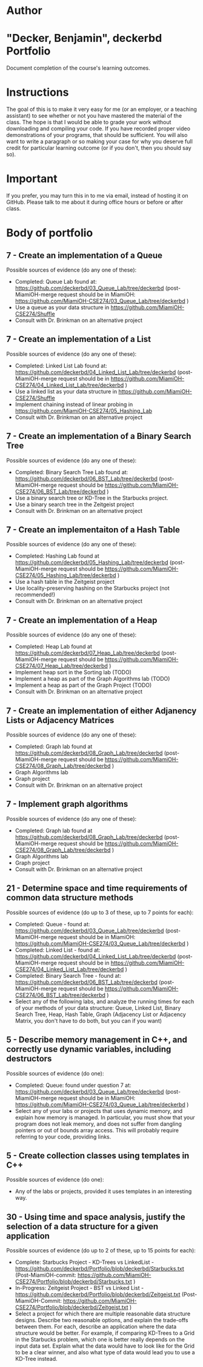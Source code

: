 Author
==========
"Decker, Benjamin", deckerbd
Portfolio
=========

Document completion of the course's learning outcomes.

Instructions
====
The goal of this is to make it very easy for me (or an employer, or a teaching assistant) to see whether or not you have mastered the material of the class. The hope is that I would be able to grade your work without downloading and compiling your code. If you have recorded proper video demonstrations of your programs, that should be sufficient. You will also want to write a paragraph or so making your case for why you deserve full credit for particular learning outcome (or if you don't, then you should say so).

Important
=========
If you prefer, you may turn this in to me via email, instead of hosting it on GitHub. Please talk to me about it during office hours or before or after class.

Body of portfolio
====

7 - Create an implementation of a Queue
----
Possible sources of evidence (do any one of these):

* Completed: Queue Lab found at: https://github.com/deckerbd/03_Queue_Lab/tree/deckerbd (post-MiamiOH-merge request should be in MiamiOH: https://github.com/MiamiOH-CSE274/03_Queue_Lab/tree/deckerbd )
* Use a queue as your data structure in https://github.com/MiamiOH-CSE274/Shuffle 
* Consult with Dr. Brinkman on an alternative project

7 - Create an implementation of a List
----
Possible sources of evidence (do any one of these):

* Completed: Linked List Lab found at: https://github.com/deckerbd/04_Linked_List_Lab/tree/deckerbd (post-MiamiOH-merge request should be in  https://github.com/MiamiOH-CSE274/04_Linked_List_Lab/tree/deckerbd )
* Use a linked list as your data structure in https://github.com/MiamiOH-CSE274/Shuffle
* Implement chaining instead of linear probing in https://github.com/MiamiOH-CSE274/05_Hashing_Lab
* Consult with Dr. Brinkman on an alternative project


7 - Create an implementation of a Binary Search Tree
----
Possible sources of evidence (do any one of these):

* Completed: Binary Search Tree Lab found at: https://github.com/deckerbd/06_BST_Lab/tree/deckerbd (post-MiamiOH-merge request should be https://github.com/MiamiOH-CSE274/06_BST_Lab/tree/deckerbd )
* Use a binary search tree or KD-Tree in the Starbucks project.
* Use a binary search tree in the Zeitgeist project
* Consult with Dr. Brinkman on an alternative project


7 - Create an implementaiton of a Hash Table
----
Possible sources of evidence (do any one of these):

* Completed: Hashing Lab found at https://github.com/deckerbd/05_Hashing_Lab/tree/deckerbd (post-MiamiOH-merge request should be https://github.com/MiamiOH-CSE274/05_Hashing_Lab/tree/deckerbd )
* Use a hash table in the Zeitgeist project
* Use locality-preserving hashing on the Starbucks project (not recommended!)
* Consult with Dr. Brinkman on an alternative project

7 - Create an implementation of a Heap
----
Possible sources of evidence (do any one of these):

* Completed: Heap Lab found at https://github.com/deckerbd/07_Heap_Lab/tree/deckerbd (post-MiamiOH-merge request should be https://github.com/MiamiOH-CSE274/07_Heap_Lab/tree/deckerbd )
* Implement heap sort in the Sorting lab (TODO)
* Implement a heap as part of the Graph Algorithms lab (TODO)
* Implement a heap as part of the Graph Project (TODO)
* Consult with Dr. Brinkman on an alternative project

7 - Create an implementation of either Adjanency Lists or Adjacency Matrices
----
Possible sources of evidence (do any one of these):

* Completed: Graph lab found at https://github.com/deckerbd/08_Graph_Lab/tree/deckerbd (post-MiamiOH-merge request should be https://github.com/MiamiOH-CSE274/08_Graph_Lab/tree/deckerbd )
* Graph Algorithms lab
* Graph project
* Consult with Dr. Brinkman on an alternative project

7 - Implement graph algorithms
----
Possible sources of evidence (do any one of these):

* Completed: Graph lab found at https://github.com/deckerbd/08_Graph_Lab/tree/deckerbd (post-MiamiOH-merge request should be https://github.com/MiamiOH-CSE274/08_Graph_Lab/tree/deckerbd )
* Graph Algorithms lab
* Graph project
* Consult with Dr. Brinkman on an alternative project

21 - Determine space and time requirements of common data structure methods
-----
Possible sources of evidence (do up to 3 of these, up to 7 points for each):

* Completed: Queue - found at: https://github.com/deckerbd/03_Queue_Lab/tree/deckerbd (post-MiamiOH-merge request should be in MiamiOH: https://github.com/MiamiOH-CSE274/03_Queue_Lab/tree/deckerbd )
* Completed: Linked List - found at: https://github.com/deckerbd/04_Linked_List_Lab/tree/deckerbd (post-MiamiOH-merge request should be in  https://github.com/MiamiOH-CSE274/04_Linked_List_Lab/tree/deckerbd )
* Completed: Binary Search Tree - found at: https://github.com/deckerbd/06_BST_Lab/tree/deckerbd (post-MiamiOH-merge request should be https://github.com/MiamiOH-CSE274/06_BST_Lab/tree/deckerbd )
* Select any of the following labs, and analyze the running times for each of your methods of your data structure: Queue, Linked List, Binary Search Tree, Heap, Hash Table, Graph (Adjacency List or Adjacency Matrix, you don't have to do both, but you can if you want)


5 - Describe memory management in C++, and correctly use dynamic variables, including destructors
----
Possible sources of evidence (do one):

* Completed: Queue: found under question 7 at: https://github.com/deckerbd/03_Queue_Lab/tree/deckerbd (post-MiamiOH-merge request should be in MiamiOH: https://github.com/MiamiOH-CSE274/03_Queue_Lab/tree/deckerbd )
* Select any of your labs or projects that uses dynamic memory, and explain how memory is managed. In particular, you must show that your program does not leak memory, and does not suffer from dangling pointers or out of bounds array access. This will probably require referring to your code, providing links.


5 - Create collection classes using templates in C++
----
Possible sources of evidence (do one):

* Any of the labs or projects, provided it uses templates in an interesting way.


30 - Using time and space analysis, justify the selection of a data structure for a given application
----

Possible sources of evidence (do up to 2 of these, up to 15 points for each):

* Complete: Starbucks Project - KD-Trees vs LinkedList - https://github.com/deckerbd/Portfolio/blob/deckerbd/Starbucks.txt (Post-MiamiOH-commit: https://github.com/MiamiOH-CSE274/Portfolio/blob/deckerbd/Starbucks.txt )
* In-Progress: Zeitgeist Project - BST vs Linked List - https://github.com/deckerbd/Portfolio/blob/deckerbd/Zeitgeist.txt (Post-MiamiOH-Commit: https://github.com/MiamiOH-CSE274/Portfolio/blob/deckerbd/Zeitgeist.txt )
* Select a project for which there are multiple reasonable data structure designs. Describe two reasonable options, and explain the trade-offs between them. For each, describe an application where the data structure would be better. For example, if comparing KD-Trees to a Grid in the Starbucks problem, which one is better really depends on the input data set. Explain what the data would have to look like for the Grid to be a clear winner, and also what type of data would lead you to use a KD-Tree instead.
